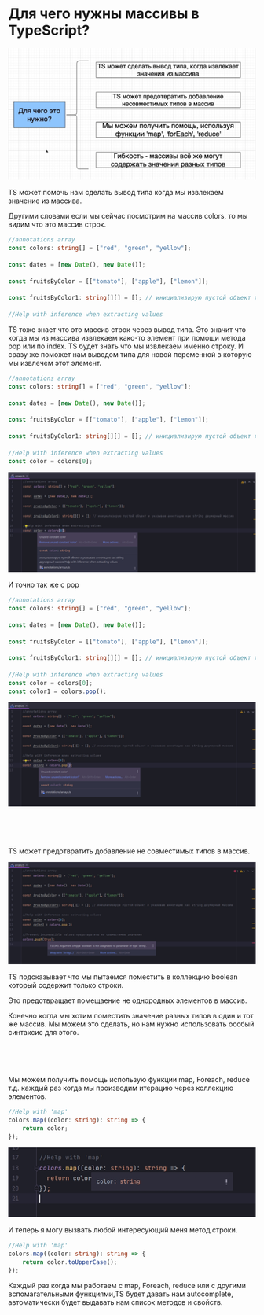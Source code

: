 # Для чего нужны массивы в TypeScript?

![](img/001.jpg)

TS может помочь нам сделать вывод типа когда мы извлекаем значение из массива.

Другими словами если мы сейчас посмотрим на массив colors, то мы видим что это массив строк.

```ts
//annotations array
const colors: string[] = ["red", "green", "yellow"];

const dates = [new Date(), new Date()];

const fruitsByColor = [["tomato"], ["apple"], ["lemon"]];

const fruitsByColor1: string[][] = []; // инициализирую пустой объект и указываю аннотацию как string двумерный массив

//Help with inference when extracting values

```

TS тоже знает что это массив строк через вывод типа. Это значит что когда мы из массива извлекаем како-то элемент при
помощи метода pop или по index. TS будет знать что мы извлекаем именно строку. И сразу же поможет нам выводом типа для
новой переменной в которую мы извлечем этот элемент.

```ts
//annotations array
const colors: string[] = ["red", "green", "yellow"];

const dates = [new Date(), new Date()];

const fruitsByColor = [["tomato"], ["apple"], ["lemon"]];

const fruitsByColor1: string[][] = []; // инициализирую пустой объект и указываю аннотацию как string двумерный массив

//Help with inference when extracting values
const color = colors[0];

```

![](img/002.jpg)

И точно так же с pop

```ts
//annotations array
const colors: string[] = ["red", "green", "yellow"];

const dates = [new Date(), new Date()];

const fruitsByColor = [["tomato"], ["apple"], ["lemon"]];

const fruitsByColor1: string[][] = []; // инициализирую пустой объект и указываю аннотацию как string двумерный массив

//Help with inference when extracting values
const color = colors[0];
const color1 = colors.pop();

```

![](img/003.jpg)

<br/>
<br/>
<br/>

TS может предотвратить добавление не совместимых типов в массив.

![](img/004.jpg)

TS подсказывает что мы пытаемся поместить в коллекцию boolean который содержит только строки.

Это предотвращает помещаение не однородных элементов в массив.

Конечно когда мы хотим поместить значение разных типов в один и тот же массив. Мы можем это сделать, но нам нужно
использовать особый синтаксис для этого.

<br/>
<br/>
<br/>

Мы можем получить помощь использую функции map, Foreach, reduce т.д. каждый раз когда мы производим итерацию через
коллекцию элементов.

```ts
//Help with 'map'
colors.map((color: string): string => {
    return color;
});
```

![](img/005.jpg)

И теперь я могу вызвать любой интересующий меня метод строки.

```ts
//Help with 'map'
colors.map((color: string): string => {
    return color.toUpperCase();
});
```

Каждый раз когда мы работаем с map, Foreach, reduce или с другими вспомагательными функциями,TS будет давать нам
autocomplete, автоматически будет выдавать нам список методов и свойств.